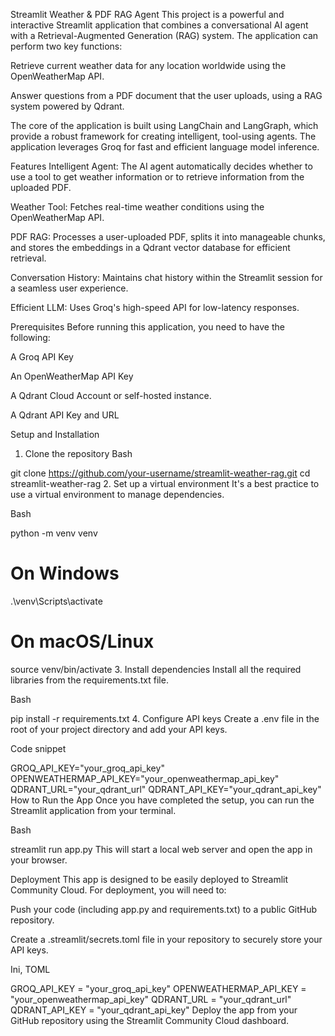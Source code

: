 Streamlit Weather & PDF RAG Agent
This project is a powerful and interactive Streamlit application that combines a conversational AI agent with a Retrieval-Augmented Generation (RAG) system. The application can perform two key functions:

Retrieve current weather data for any location worldwide using the OpenWeatherMap API.

Answer questions from a PDF document that the user uploads, using a RAG system powered by Qdrant.

The core of the application is built using LangChain and LangGraph, which provide a robust framework for creating intelligent, tool-using agents. The application leverages Groq for fast and efficient language model inference.

Features
Intelligent Agent: The AI agent automatically decides whether to use a tool to get weather information or to retrieve information from the uploaded PDF.

Weather Tool: Fetches real-time weather conditions using the OpenWeatherMap API.

PDF RAG: Processes a user-uploaded PDF, splits it into manageable chunks, and stores the embeddings in a Qdrant vector database for efficient retrieval.

Conversation History: Maintains chat history within the Streamlit session for a seamless user experience.

Efficient LLM: Uses Groq's high-speed API for low-latency responses.

Prerequisites
Before running this application, you need to have the following:

A Groq API Key

An OpenWeatherMap API Key

A Qdrant Cloud Account or self-hosted instance.

A Qdrant API Key and URL

Setup and Installation
1. Clone the repository
Bash

git clone https://github.com/your-username/streamlit-weather-rag.git
cd streamlit-weather-rag
2. Set up a virtual environment
It's a best practice to use a virtual environment to manage dependencies.

Bash

python -m venv venv
# On Windows
.\venv\Scripts\activate
# On macOS/Linux
source venv/bin/activate
3. Install dependencies
Install all the required libraries from the requirements.txt file.

Bash

pip install -r requirements.txt
4. Configure API keys
Create a .env file in the root of your project directory and add your API keys.

Code snippet

GROQ_API_KEY="your_groq_api_key"
OPENWEATHERMAP_API_KEY="your_openweathermap_api_key"
QDRANT_URL="your_qdrant_url"
QDRANT_API_KEY="your_qdrant_api_key"
How to Run the App
Once you have completed the setup, you can run the Streamlit application from your terminal.

Bash

streamlit run app.py
This will start a local web server and open the app in your browser.

Deployment
This app is designed to be easily deployed to Streamlit Community Cloud. For deployment, you will need to:

Push your code (including app.py and requirements.txt) to a public GitHub repository.

Create a .streamlit/secrets.toml file in your repository to securely store your API keys.

Ini, TOML

GROQ_API_KEY = "your_groq_api_key"
OPENWEATHERMAP_API_KEY = "your_openweathermap_api_key"
QDRANT_URL = "your_qdrant_url"
QDRANT_API_KEY = "your_qdrant_api_key"
Deploy the app from your GitHub repository using the Streamlit Community Cloud dashboard.
